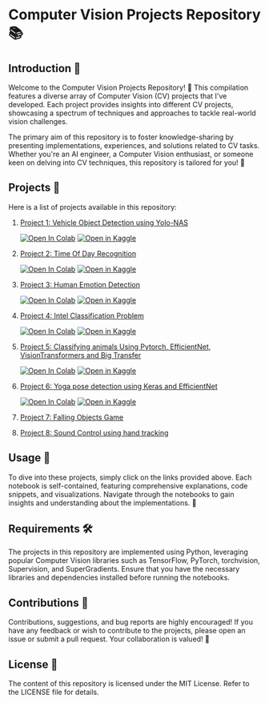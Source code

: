 # Computer Vision Projects Repository 📚




## Introduction 🎉

Welcome to the Computer Vision Projects Repository! 🚀 This compilation features a diverse array of Computer Vision (CV) projects that I've developed. Each project provides insights into different CV projects, showcasing a spectrum of techniques and approaches to tackle real-world vision challenges.

The primary aim of this repository is to foster knowledge-sharing by presenting implementations, experiences, and solutions related to CV tasks. Whether you're an AI engineer, a Computer Vision enthusiast, or someone keen on delving into CV techniques, this repository is tailored for you! 🌟
## Projects 📑

Here is a list of projects available in this repository:

1. [Project 1: Vehicle Object Detection using Yolo-NAS](Object%20Detection/Vehicles_Object_Detection.ipynb)
   
   [![Open In Colab](https://colab.research.google.com/assets/colab-badge.svg)](https://colab.research.google.com/github/AymenKhouja/Computer-Vision-Projects/blob/main/Object%20Detection/Vehicles_Object_Detection.ipynb)  [![Open in Kaggle](https://kaggle.com/static/images/open-in-kaggle.svg)](https://kaggle.com/kernels/welcome?src=https://github.com/AymenKhouja/Computer-Vision-Projects/blob/main/Object%20Detection/Vehicles_Object_Detection.ipynb)

2. [Project 2: Time Of Day Recognition](Image%20Classification/time-of-day-recognition-using-cnn.ipynb)
   
   [![Open In Colab](https://colab.research.google.com/assets/colab-badge.svg)](https://colab.research.google.com/github/AymenKhouja/Computer-Vision-Projects/blob/main/Image%20Classification/time-of-day-recognition-using-cnn.ipynb)  [![Open in Kaggle](https://kaggle.com/static/images/open-in-kaggle.svg)](https://kaggle.com/kernels/welcome?src=https://github.com/AymenKhouja/Computer-Vision-Projects/blob/main/Image%20Classification/time-of-day-recognition-using-cnn.ipynb)

3. [Project 3: Human Emotion Detection](Image%20Classification/human-emotion-recognition.ipynb)
   
   [![Open In Colab](https://colab.research.google.com/assets/colab-badge.svg)](https://colab.research.google.com/github/AymenKhouja/Computer-Vision-Projects/blob/main/Image%20Classification/human-emotion-recognition.ipynb)  [![Open in Kaggle](https://kaggle.com/static/images/open-in-kaggle.svg)](https://kaggle.com/kernels/welcome?src=https://github.com/AymenKhouja/Computer-Vision-Projects/blob/main/Image%20Classification/human-emotion-recognition.ipynb)

4. [Project 4: Intel Classification Problem](Image%20Classification/intel-classification-problem.ipynb)
   
   [![Open In Colab](https://colab.research.google.com/assets/colab-badge.svg)](https://colab.research.google.com/github/AymenKhouja/Computer-Vision-Projects/blob/main/Image%20Classification/intel-classification-problem.ipynb)  [![Open in Kaggle](https://kaggle.com/static/images/open-in-kaggle.svg)](https://kaggle.com/kernels/welcome?src=https://github.com/AymenKhouja/Computer-Vision-Projects/blob/main/Image%20Classification/intel-classification-problem.ipynb)

5. [Project 5: Classifying animals Using Pytorch, EfficientNet, VisionTransformers and Big Transfer](Image%20Classification/Classifying-animals-using-Pytorch.ipynb)
   
   [![Open In Colab](https://colab.research.google.com/assets/colab-badge.svg)](https://colab.research.google.com/github/AymenKhouja/Computer-Vision-Projects/blob/main/Image%20Classification/Classifying-animals-using-Pytorch.ipynb)  [![Open in Kaggle](https://kaggle.com/static/images/open-in-kaggle.svg)](https://kaggle.com/kernels/welcome?src=https://github.com/AymenKhouja/Computer-Vision-Projects/blob/main/Image%20Classification/Classifying-animals-using-Pytorch.ipynb)

6. [Project 6: Yoga pose detection using Keras and EfficientNet](Image%20Classification/yoga_pose_detection.ipynb)
   
   [![Open In Colab](https://colab.research.google.com/assets/colab-badge.svg)](https://colab.research.google.com/github/AymenKhouja/Computer-Vision-Projects/blob/main/Image%20Classification/yoga_pose_detection.ipynb)  [![Open in Kaggle](https://kaggle.com/static/images/open-in-kaggle.svg)](https://kaggle.com/kernels/welcome?src=https://github.com/AymenKhouja/Computer-Vision-Projects/blob/main/Image%20Classification/yoga_pose_detection.ipynb)

7. [Project 7: Falling Objects Game](Pose%20Estimation/handdetectiongame.py)

8. [Project 8: Sound Control using hand tracking](Pose%20Estimation/soundcontrol.py)
   
  
## Usage 🚀

To dive into these projects, simply click on the links provided above. Each notebook is self-contained, featuring comprehensive explanations, code snippets, and visualizations. Navigate through the notebooks to gain insights and understanding about the implementations. 📝

## Requirements 🛠️

The projects in this repository are implemented using Python, leveraging popular Computer Vision libraries such as TensorFlow, PyTorch, torchvision, Supervision, and SuperGradients. Ensure that you have the necessary libraries and dependencies installed before running the notebooks.

## Contributions 🤝

Contributions, suggestions, and bug reports are highly encouraged! If you have any feedback or wish to contribute to the projects, please open an issue or submit a pull request. Your collaboration is valued! 🙌

## License 📜

The content of this repository is licensed under the MIT License. Refer to the LICENSE file for details.
